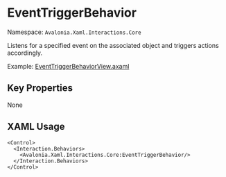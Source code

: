 # EventTriggerBehavior

Namespace: `Avalonia.Xaml.Interactions.Core`

Listens for a specified event on the associated object and triggers actions accordingly.

Example: [EventTriggerBehaviorView.axaml](samples/BehaviorsTestApplication/Views/Pages/EventTriggerBehaviorView.axaml)

## Key Properties
None

## XAML Usage
```xaml
<Control>
  <Interaction.Behaviors>
    <Avalonia.Xaml.Interactions.Core:EventTriggerBehavior/>
  </Interaction.Behaviors>
</Control>
```

